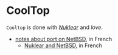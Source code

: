 # CoolTop

`Cooltop` is done with _[Nuklear](https://github.com/Immediate-Mode-UI/Nuklear)_ and _love_.

- [notes about port on NetBSD](texts/NetBSD-port.md), in French
    - [Nuklear and NetBSD](texts/NetBSD-Nuklear-port.md), in French

